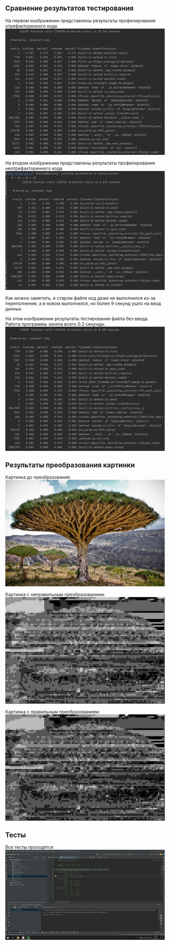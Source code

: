 ## Сравнение результатов тестирования

На первом изображении представлены результаты профилирования отрефакторенного кода
![Alt-текст](filter_tests.png "тесты нового")

На втором изображении представлены результаты профилирования неотрефакторенного кода
![Alt-текст](old_filter_testd.png "тесты старого")

Как можно заметить, в старом файле код даже не выполнился из-за переполнения, а в новом выполнился, но более 9 секунд ушло на ввод данных

На этом изображении результаты тестирования файла без ввода. Работа программы заняла всего 0.2 секунды.
![Alt-текст](filter_with_filename_tests.png "тесты нового без ввода")

## Результаты преобразования картинки

Картинка до преобразования:
![Alt-текст](scale1200.jpg "картинка до преобразования")

Картинка с неправильным преобразованием:
![Alt-текст](res_new.jpg "картинка до преобразования")

Картинка с правильным преобразованием:
![Alt-текст](th.jpg "картинка до преобразования")

## Тесты

Все тесты проходятся
![Alt-текст](tests_results.png "тесты")
